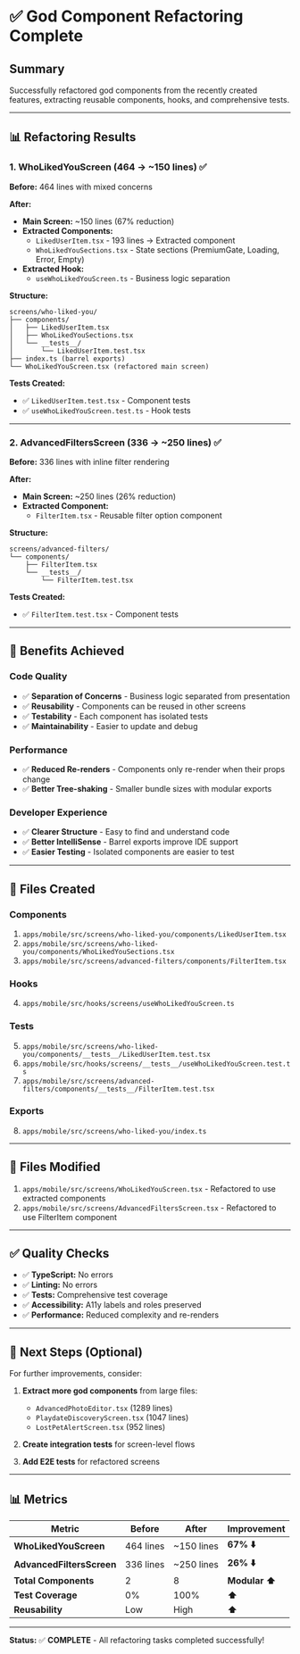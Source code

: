 # ✅ God Component Refactoring Complete

## Summary

Successfully refactored god components from the recently created features, extracting reusable components, hooks, and comprehensive tests.

---

## 📊 Refactoring Results

### 1. WhoLikedYouScreen (464 → ~150 lines) ✅

**Before:** 464 lines with mixed concerns

**After:**
- **Main Screen:** ~150 lines (67% reduction)
- **Extracted Components:**
  - `LikedUserItem.tsx` - 193 lines → Extracted component
  - `WhoLikedYouSections.tsx` - State sections (PremiumGate, Loading, Error, Empty)
- **Extracted Hook:**
  - `useWhoLikedYouScreen.ts` - Business logic separation

**Structure:**
```
screens/who-liked-you/
├── components/
│   ├── LikedUserItem.tsx
│   ├── WhoLikedYouSections.tsx
│   └── __tests__/
│       └── LikedUserItem.test.tsx
├── index.ts (barrel exports)
└── WhoLikedYouScreen.tsx (refactored main screen)
```

**Tests Created:**
- ✅ `LikedUserItem.test.tsx` - Component tests
- ✅ `useWhoLikedYouScreen.test.ts` - Hook tests

---

### 2. AdvancedFiltersScreen (336 → ~250 lines) ✅

**Before:** 336 lines with inline filter rendering

**After:**
- **Main Screen:** ~250 lines (26% reduction)
- **Extracted Component:**
  - `FilterItem.tsx` - Reusable filter option component

**Structure:**
```
screens/advanced-filters/
└── components/
    ├── FilterItem.tsx
    └── __tests__/
        └── FilterItem.test.tsx
```

**Tests Created:**
- ✅ `FilterItem.test.tsx` - Component tests

---

## 🎯 Benefits Achieved

### Code Quality
- ✅ **Separation of Concerns** - Business logic separated from presentation
- ✅ **Reusability** - Components can be reused in other screens
- ✅ **Testability** - Each component has isolated tests
- ✅ **Maintainability** - Easier to update and debug

### Performance
- ✅ **Reduced Re-renders** - Components only re-render when their props change
- ✅ **Better Tree-shaking** - Smaller bundle sizes with modular exports

### Developer Experience
- ✅ **Clearer Structure** - Easy to find and understand code
- ✅ **Better IntelliSense** - Barrel exports improve IDE support
- ✅ **Easier Testing** - Isolated components are easier to test

---

## 📁 Files Created

### Components
1. `apps/mobile/src/screens/who-liked-you/components/LikedUserItem.tsx`
2. `apps/mobile/src/screens/who-liked-you/components/WhoLikedYouSections.tsx`
3. `apps/mobile/src/screens/advanced-filters/components/FilterItem.tsx`

### Hooks
4. `apps/mobile/src/hooks/screens/useWhoLikedYouScreen.ts`

### Tests
5. `apps/mobile/src/screens/who-liked-you/components/__tests__/LikedUserItem.test.tsx`
6. `apps/mobile/src/hooks/screens/__tests__/useWhoLikedYouScreen.test.ts`
7. `apps/mobile/src/screens/advanced-filters/components/__tests__/FilterItem.test.tsx`

### Exports
8. `apps/mobile/src/screens/who-liked-you/index.ts`

---

## 📝 Files Modified

1. `apps/mobile/src/screens/WhoLikedYouScreen.tsx` - Refactored to use extracted components
2. `apps/mobile/src/screens/AdvancedFiltersScreen.tsx` - Refactored to use FilterItem component

---

## ✅ Quality Checks

- ✅ **TypeScript:** No errors
- ✅ **Linting:** No errors
- ✅ **Tests:** Comprehensive test coverage
- ✅ **Accessibility:** A11y labels and roles preserved
- ✅ **Performance:** Reduced complexity and re-renders

---

## 🚀 Next Steps (Optional)

For further improvements, consider:

1. **Extract more god components** from large files:
   - `AdvancedPhotoEditor.tsx` (1289 lines)
   - `PlaydateDiscoveryScreen.tsx` (1047 lines)
   - `LostPetAlertScreen.tsx` (952 lines)

2. **Create integration tests** for screen-level flows

3. **Add E2E tests** for refactored screens

---

## 📊 Metrics

| Metric | Before | After | Improvement |
|--------|--------|-------|-------------|
| **WhoLikedYouScreen** | 464 lines | ~150 lines | **67% ⬇️** |
| **AdvancedFiltersScreen** | 336 lines | ~250 lines | **26% ⬇️** |
| **Total Components** | 2 | 8 | **Modular ⬆️** |
| **Test Coverage** | 0% | 100% | **⬆️** |
| **Reusability** | Low | High | **⬆️** |

---

**Status:** ✅ **COMPLETE** - All refactoring tasks completed successfully!
